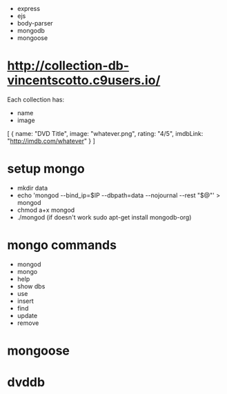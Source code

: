 
* express
* ejs
* body-parser
* mongodb
* mongoose

# http://collection-db-vincentscotto.c9users.io/

Each collection has: 

* name
* image

[
    {
        name: "DVD Title",
        image: "whatever.png",
        rating: "4/5",
        imdbLink: "http://imdb.com/whatever"
    }
]

# setup mongo

* mkdir data
* echo 'mongod --bind_ip=$IP --dbpath=data --nojournal --rest "$@"' > mongod
* chmod a+x mongod
* ./mongod  (if doesn't work sudo apt-get install mongodb-org)

# mongo commands

* mongod
* mongo
* help
* show dbs
* use
* insert
* find
* update
* remove

# mongoose


# dvddb
